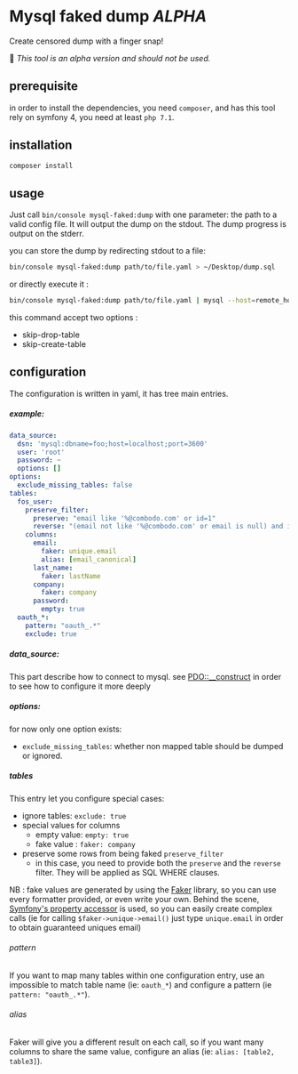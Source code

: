 # Mysql faked dump *ALPHA*
Create censored dump with a finger snap!

:no_entry_sign: *This tool is an alpha version and should not be used.*

## prerequisite
in order to install the dependencies, you need `composer`, and has this tool rely on symfony 4, you need at least `php 7.1`.

## installation

```bash
composer install
```

## usage

Just call `bin/console mysql-faked:dump` with one parameter: the path to a valid config file.
It will output the dump on the stdout.
The dump progress is output on the stderr.

you can store the dump by redirecting stdout to a file:
```bash
bin/console mysql-faked:dump path/to/file.yaml > ~/Desktop/dump.sql
```

or directly execute it : 
```bash
bin/console mysql-faked:dump path/to/file.yaml | mysql --host=remote_host -C db_name
```

this command accept two options :
 - skip-drop-table
 - skip-create-table
 

## configuration
The configuration is written in yaml, it has tree main entries.

##### example: 
```yaml
data_source:
  dsn: 'mysql:dbname=foo;host=localhost;port=3600'
  user: 'root'
  password: ~
  options: []
options:
  exclude_missing_tables: false
tables:
  fos_user:
    preserve_filter:
      preserve: "email like '%@combodo.com' or id=1"
      reverse: "(email not like '%@combodo.com' or email is null) and id!=1"
    columns:
      email:
        faker: unique.email
        alias: [email_canonical]
      last_name:
        faker: lastName
      company:
        faker: company
      password:
        empty: true
  oauth_*:
    pattern: "oauth_.*"
    exclude: true
```

##### data_source: 
This part describe how to connect to mysql.
see  [PDO::__construct] in order to see how to configure it more deeply

##### options: 
for now only one option exists:

 - `exclude_missing_tables`: whether non mapped table should be dumped or ignored. 


##### tables
This entry let you configure special cases:
 - ignore tables: `exclude: true`
 - special values for columns
   - empty value: `empty: true`
   - fake value : `faker: company`
 - preserve some rows from being faked `preserve_filter` 
   - in this case, you need to provide both the `preserve` and the `reverse` filter. They will be applied as SQL WHERE clauses.
 

NB : fake values are generated by using the [Faker] library, so you can use every formatter provided, or even write your own.
Behind the scene, [Symfony's property accessor] is used, so you can easily create complex calls (ie for calling `$faker->unique->email()` just type `unique.email` in order to obtain guaranteed uniques email)

   
###### pattern  
If you want to map many tables within one configuration entry, use an impossible to match table name  (ie: `oauth_*`) and configure a pattern (ie `pattern: "oauth_.*"`).
 
###### alias 
Faker will give you a different result on each call, so if you want many columns to share the same value, configure an alias (ie: `alias: [table2, table3]`).   


[PDO::__construct]: http://php.net/manual/fr/pdo.construct.php
[Faker]: https://github.com/fzaninotto/Faker#formatters
[Symfony's property accessor]: https://symfony.com/doc/current/components/property_access.html#reading-from-objects
